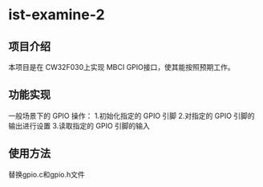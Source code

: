 # ist-examine-2

## 项目介绍
   本项目是在 CW32F030上实现 MBCI GPIO接口，使其能按照预期工作。

## 功能实现
   一般场景下的 GPIO 操作：
   1.初始化指定的 GPIO 引脚
   2.对指定的 GPIO 引脚的输出进行设置
   3.读取指定的 GPIO 引脚的输入

## 使用方法
   替换gpio.c和gpio.h文件
